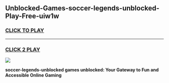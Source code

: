 
## Unblocked-Games-soccer-legends-unblocked-Play-Free-uiw1w
<h3>
<a href="https://premium76.site?title=soccer-legends-unblocked&ref=10A">CLICK TO PLAY</a></h3>
<hr>

<h3>
<a href="https://premium76.site?title=soccer-legends-unblocked&ref=10A">CLICK 2 PLAY</a>
  
</h3>

<a href="https://premium76.site?title=soccer-legends-unblocked&ref=10A"><img src="https://clearcache.store/games.png"></a>


**soccer-legends-unblocked games unblocked: Your Gateway to Fun and Accessible Online Gaming**
